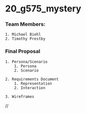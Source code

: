 # 20_g575_mystery

### Team Members:
    1. Michael Biehl
    2. Timothy Prestby

### Final Proposal
    1. Persona/Scenario
        1. Persona
        2. Scenario

    2. Requirements Document
        1. Representation
        2. Interaction

    3. Wireframes


//
